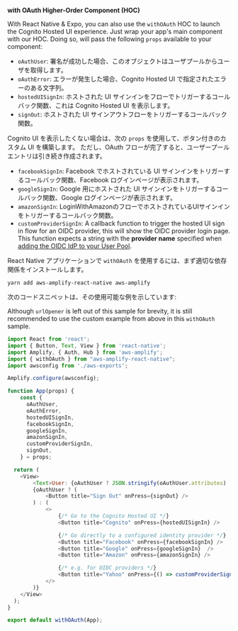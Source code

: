 **with OAuth Higher-Order Component (HOC)**

With React Native & Expo, you can also use the `withOAuth` HOC to launch the Cognito Hosted UI experience. Just wrap your app's main component with our HOC. Doing so, will pass the following `props` available to your component:

- `oAuthUser`: 署名が成功した場合、このオブジェクトはユーザプールからユーザを取得します。
- `oAuthError`: エラーが発生した場合、Cognito Hosted UI で指定されたエラーのある文字列。
- `hostedUISignIn`: ホストされた UI サインインをフローでトリガーするコールバック関数、これは Cognito Hosted UI を表示します。
- `signOut`: ホストされた UI サインアウトフローをトリガーするコールバック関数。

<amplify-callout>

Cognito UI を表示したくない場合は、次の `props` を使用して、ボタン付きのカスタム UI を構築します。 ただし、OAuth フローが完了すると、ユーザープールエントリは引き続き作成されます。

</amplify-callout>

- `facebookSignIn`: Facebook でホストされている UI サインインをトリガーするコールバック関数、Facebook ログインページが表示されます。
- `googleSignIn`: Google 用にホストされた UI サインインをトリガーするコールバック関数、Google ログインページが表示されます。
- `amazonSignIn`: LoginWithAmazonのフローでホストされているUIサインインをトリガーするコールバック関数。
- `customProviderSignIn`: A callback function to trigger the hosted UI sign in flow for an OIDC provider, this will show the OIDC provider login page. This function expects a string with the **provider name** specified when [adding the OIDC  IdP to your User Pool](https://docs.aws.amazon.com/cognito/latest/developerguide/cognito-user-pools-oidc-idp.html#cognito-user-pools-oidc-idp-step-2).

React Native アプリケーションで `withOAuth` を使用するには、まず適切な依存関係をインストールします。

```terminal
yarn add aws-amplify-react-native aws-amplify 
```

次のコードスニペットは、その使用可能な例を示しています:

<amplify-callout>

Although `urlOpener` is left out of this sample for brevity, it is still recommended to use the custom example from above in this `withOAuth` sample.

</amplify-callout>

```javascript
import React from 'react';
import { Button, Text, View } from 'react-native';
import Amplify, { Auth, Hub } from 'aws-amplify';
import { withOAuth } from "aws-amplify-react-native";
import awsconfig from './aws-exports';

Amplify.configure(awsconfig);

function App(props) {
    const {
      oAuthUser,
      oAuthError,
      hostedUISignIn,
      facebookSignIn,
      googleSignIn,
      amazonSignIn,
      customProviderSignIn,
      signOut,
    } = props;

  return (
    <View>
        <Text>User: {oAuthUser ? JSON.stringify(oAuthUser.attributes) : 'None'}</Text>
        {oAuthUser ? (
            <Button title="Sign Out" onPress={signOut} />
        ) : (
            <>
                {/* Go to the Cognito Hosted UI */}
                <Button title="Cognito" onPress={hostedUISignIn} />

                {/* Go directly to a configured identity provider */}
                <Button title="Facebook" onPress={facebookSignIn} />
                <Button title="Google" onPress={googleSignIn}  />
                <Button title="Amazon" onPress={amazonSignIn} />

                {/* e.g. for OIDC providers */}
                <Button title="Yahoo" onPress={() => customProviderSignIn('Yahoo')} />
            </>
        )}
    </View>
  );
}

export default withOAuth(App);
``` 